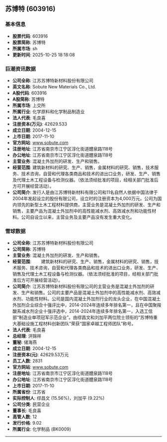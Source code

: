 ## 苏博特 (603916)

### 基本信息

- **股票代码**: 603916
- **股票简称**: 苏博特
- **所属市场**: sh
- **更新时间**: 2025-10-25 18:18:08

### 巨潮资讯数据

- **公司全称**: 江苏苏博特新材料股份有限公司
- **英文名称**: Sobute New Materials Co., Ltd.
- **A股代码**: 603916
- **A股简称**: 苏博特
- **所属市场**: 上交所
- **所属行业**: 化学原料和化学制品制造业
- **法人代表**: 毛良喜
- **注册资本(万元)**: 42629.533
- **成立日期**: 2004-12-15
- **上市日期**: 2017-11-10
- **官方网站**: www.sobute.com
- **注册地址**: 江苏省南京市江宁区淳化街道醴泉路118号
- **办公地址**: 江苏省南京市江宁区淳化街道醴泉路118号
- **主营业务**: 混凝土外加剂的研发、生产和销售。
- **经营范围**: 建筑新材料的研究、生产、销售，金属材料的研究、销售，技术服务、技术咨询，自营和代理各类商品和技术的进出口业务，研发、生产、销售及代理土木工程设备与检测仪器。（依法须经批准的项目，经相关部门批准后方可开展经营活动）。
- **公司简介**: 发行人是由江苏博特新材料有限公司和11名自然人依据中国法律于2004年发起设立的股份有限公司，设立时的注册资本为4,000万元。公司为国内领先的新型土木工程材料提供商，主营业务是混凝土外加剂的研发、生产和销售，主要产品为混凝土外加剂中的高性能减水剂、高效减水剂和功能性材料。公司自设立以来，主营业务及主要产品没有发生重大变化。

### 雪球数据

- **公司全称**: 江苏苏博特新材料股份有限公司
- **公司简称**: 苏博特
- **主营业务**: 混凝土外加剂的研发、生产和销售。
- **经营范围**: 　　建筑新材料的研究、生产、销售，金属材料的研究、销售，技术服务、技术咨询，自营和代理各类商品和技术的进出口业务，研发、生产、销售及代理土木工程设备与检测仪器。（依法须经批准的项目，经相关部门批准后方可开展经营活动）。
- **公司简介**: 江苏苏博特新材料股份有限公司的主营业务是混凝土外加剂的研发、生产和销售。公司的主要产品是混凝土外加剂中的高性能减水剂、高效减水剂、功能性材料。公司是国内混凝土外加剂行业的龙头企业，在中国混凝土外加剂企业综合十强评比中，2014-2024年连续多年排名第一，且在中国聚羧酸系减水剂企业十强评选中，2014-2024年连续多年排名第一，入选工信部“制造业单项冠军示范企业”。由缪昌文和刘加平两位院士领衔的“苏博特重大基础设施工程材料创新团队”荣获“国家卓越工程师团队”称号。
- **法人代表**: 毛良喜
- **总经理**: 洪锦祥
- **董秘**: 储海燕
- **成立日期**: 2004-12-15
- **注册资本(元)**: 42629.53万元
- **员工人数**: 2831
- **官方网站**: www.sobute.com
- **注册地址**: 江苏省南京市江宁区淳化街道醴泉路118号
- **办公地址**: 江苏省南京市江宁区淳化街道醴泉路118号
- **上市日期**: 2017-11-10
- **所属省份**: 江苏省
- **实际控制人**: 缪昌文 (15.56%)，刘加平 (9.22%)
- **公司分类**: 民营企业
- **董事长**: 毛良喜
- **高管人数**: 12
- **发行价格**: 9.02
- **所属行业**: 化学制品 (BK0009)

---